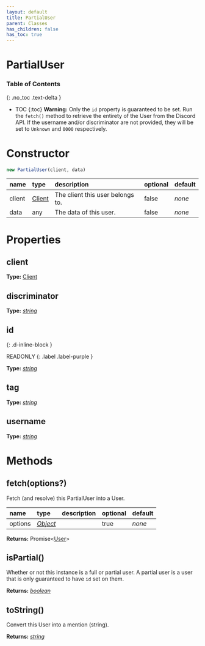 ```yaml
---
layout: default
title: PartialUser
parent: Classes
has_children: false
has_toc: true
---
```


# PartialUser
### Table of Contents
{: .no_toc .text-delta }

- TOC
{:toc}
**Warning:** Only the `id` property is guaranteed to be
set. Run the `fetch()` method to retrieve the entirety
of the User from the Discord API. If the username and/or
discriminator are not provided, they will be set to
`Unknown` and `0000` respectively.
# Constructor
```js
new PartialUser(client, data)
```

| name | type | description | optional | default |
|:-----|:-----|:------------|:---------|:--------|
| client | [Client](/classes/Client) | The client this user belongs to. | false | *none* |
| data | any | The data of this user.  | false | *none* |

# Properties
## client
**Type:** [Client](/classes/Client)

## discriminator
**Type:** *[string](https://developer.mozilla.org/en-US/docs/Web/JavaScript/Reference/Global_Objects/string)*

## id
{: .d-inline-block }

READONLY
{: .label .label-purple }

**Type:** *[string](https://developer.mozilla.org/en-US/docs/Web/JavaScript/Reference/Global_Objects/string)*

## tag
**Type:** *[string](https://developer.mozilla.org/en-US/docs/Web/JavaScript/Reference/Global_Objects/string)*

## username
**Type:** *[string](https://developer.mozilla.org/en-US/docs/Web/JavaScript/Reference/Global_Objects/string)*

# Methods
## fetch(options?)
Fetch (and resolve) this PartialUser into a User.

| name | type | description | optional | default |
|:-----|:-----|:------------|:---------|:--------|
| options | *[Object](https://developer.mozilla.org/en-US/docs/Web/JavaScript/Reference/Global_Objects/Object)* |   | true | *none* |

**Returns:** Promise<[User](/classes/User)>

## isPartial()
Whether or not this instance is a full or partial
user. A partial user is a user that is only
guaranteed to have `id` set on them.

**Returns:** *[boolean](https://developer.mozilla.org/en-US/docs/Web/JavaScript/Reference/Global_Objects/boolean)*

## toString()
Convert this User into a mention (string).

**Returns:** *[string](https://developer.mozilla.org/en-US/docs/Web/JavaScript/Reference/Global_Objects/string)*

